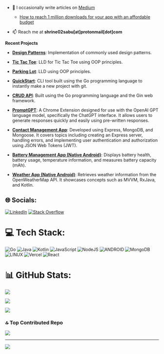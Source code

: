 
  

- 📝 I occasionally write articles on [Medium](https://medium.com/@shrine02sabu)
     - [How to reach 1 million downloads for your app with an affordable budget](https://medium.com/@shrine02sabu/how-to-reach-1-million-downloads-for-your-app-with-an-affordable-budget-1937e0a37741)

  

- 📫 Reach me at **shrine02sabu[at]protonmail[dot]com** 

  

**Recent Projects**

- [**Design Patterns**](https://github.com/shrine2000/design-patterns): Implementation of commonly used design patterns.

- [**Tic Tac Toe**](https://github.com/shrine2000/tictactoe-lld): LLD for Tic Tac Toe using OOP principles.

- [**Parking Lot**](https://github.com/shrine2000/Parking-Lot): LLD using OOP principles.
    
- [**QuickStart**](https://github.com/shrine2000/QS): CLI tool built using the Go programming language to instantly make a new project with git.
 
- [**CRUD API**](https://github.com/shrine2000/go-crud): Built using the Go programming language and the Gin web framework.

- [**PromptGPT**](https://github.com/shrine2000/PromptGPT): A Chrome Extension designed for use with the OpenAI GPT language model, specifically the ChatGPT interface. It allows users to generate responses quickly and easily using pre-written responses.

- [**Contact Management App**](https://github.com/shrine2000/Express-CRUD): Developed using Express, MongoDB, and Mongoose. It covers topics including creating an Express server, handling errors, and implementing user authentication and authorization using JSON Web Tokens (JWT).

- [**Battery Management App (Native Android)**](https://github.com/shrine2000/Battery-Core): Displays battery health, battery usage, temperature information, and measures battery capacity (mAh).

- [**Weather App (Native Android)**](https://github.com/shrine2000/WeatherAppMVVM): Retrieves weather information from the OpenWeatherMap API. It showcases concepts such as MVVM, RxJava, and Kotlin.

  
  

## 🌐 Socials:

[![LinkedIn](https://img.shields.io/badge/LinkedIn-%230077B5.svg?logo=linkedin&logoColor=white)](https://linkedin.com/in/shrine-sabu) [![Stack Overflow](https://img.shields.io/badge/-Stackoverflow-FE7A16?logo=stack-overflow&logoColor=white)](https://stackoverflow.com/users/9846650/mad-lad)

  

# 💻 Tech Stack:

![Go](https://img.shields.io/badge/go-%2300ADD8.svg?style=for-the-badge&logo=go&logoColor=white)  ![Java](https://img.shields.io/badge/java-%23ED8B00.svg?style=for-the-badge&logo=java&logoColor=white)  ![Kotlin](https://img.shields.io/badge/kotlin-%230095D5.svg?style=for-the-badge&logo=kotlin&logoColor=white)  ![JavaScript](https://img.shields.io/badge/javascript-%23323330.svg?style=for-the-badge&logo=javascript&logoColor=%23F7DF1E)  ![NodeJS](https://img.shields.io/badge/node.js-6DA55F?style=for-the-badge&logo=node.js&logoColor=white)  ![ANDROID](https://img.shields.io/badge/android-%2320232a.svg?style=for-the-badge&logo=android&logoColor=%a4c639)  ![MongoDB](https://img.shields.io/badge/MongoDB-%234ea94b.svg?style=for-the-badge&logo=mongodb&logoColor=white)  ![LINUX](https://img.shields.io/badge/Linux-FCC624?style=for-the-badge&logo=linux&logoColor=black)  ![Vercel](https://img.shields.io/badge/vercel-%23000000.svg?style=for-the-badge&logo=vercel&logoColor=white)  ![React](https://img.shields.io/badge/react-%2320232a.svg?style=for-the-badge&logo=react&logoColor=%2361DAFB)

# 📊 GitHub Stats:

![](https://github-readme-stats.vercel.app/api?username=shrine2000&theme=dark&hide_border=false&include_all_commits=false&count_private=false)<br/>

![](https://github-readme-streak-stats.herokuapp.com/?user=shrine2000&theme=dark&hide_border=false)<br/>

![](https://github-readme-stats.vercel.app/api/top-langs/?username=shrine2000&theme=dark&hide_border=false&include_all_commits=false&count_private=false&layout=compact)

  

### 🔝 Top Contributed Repo

![](https://github-contributor-stats.vercel.app/api?username=shrine2000&limit=5&theme=dark&combine_all_yearly_contributions=true)

  

---

[![](https://visitcount.itsvg.in/api?id=shrine2000&icon=0&color=0)](https://visitcount.itsvg.in)
